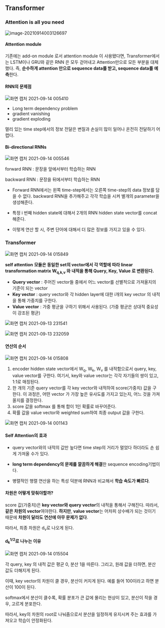 ## Transformer

### Attention is all you need

![image-20210914003126697](https://user-images.githubusercontent.com/88299729/133270498-693e7f38-a53b-4b42-91a2-c891c6eeba8b.png)



#### Attention module

기존에는 add-on module 로서 attention module 이 사용됐다면, Transformer에서는 LSTM이나 GRU와 같은 RNN 은 모두 걷어내고 Attention만으로 모든 부분을 대체했다. 즉, **순수하게 attention 만으로 sequence data를 받고, sequence data를 예측**한다.



#### RNN의 문제점

![화면 캡처 2021-09-14 005410](https://user-images.githubusercontent.com/88299729/133125933-af941745-8d45-4126-ad8b-69cc4e8d9810.png)

* Long term dependency problem
* gradient vanishing
* gradient exploding

멀리 있는 time step에서의 정보 전달은 변질과 손실이 많이 일어나 온전히 전달하기 어렵다.



#### Bi-directional RNNs

![화면 캡처 2021-09-14 005546](https://user-images.githubusercontent.com/88299729/133125976-8d4c463e-242c-4028-90f5-d51c503a94a1.png)



forward RNN : 문장을 앞에서부터 학습하는 RNN

backward RNN : 문장을 뒤에서부터 학습하는 RNN

* Forward RNN에서는 왼쪽 time-step에서는 오른쪽 time-step의 data 정보를 담을 수 없다. backward RNN을 추가해주고 각각 학습을 시켜 별개의 parameter을 생성해준다. 

* 특정 i 번째 hidden state에 대해서 2개의 RNN hidden state vector를 concat 해준다.
* 이렇게 연산 할 시, 주변 단어에 대해서 더 많은 정보를 가지고 있을 수 있다.



### Transformer



![화면 캡처 2021-09-14 015849](https://user-images.githubusercontent.com/88299729/133126036-3028e959-4216-444f-add7-7d0cf7df4a30.png)



**self attention** **모듈은 동일한 set의 vector에서 각 역할에 따라 linear transformation matrix W<sub>q,k,v</sub> 와 내적을 통해 Query, Key, Value 로 변환된다.**

* **Query vector** : 주어진 vector들 중에서 어느 vector를 선별적으로 가져올지의 기준이 되는 vector
* **Key vector** : query vector와 각 hidden layer에 대한 i개의 key vector 의 내적을 통해 가중치를 구한다.
* **Value vector** : 가중 평균을 구하기 위해서 사용된다. (가중 평균은 상대적 중요성이 강조된 평균)



![화면 캡처 2021-09-13 231541](https://user-images.githubusercontent.com/88299729/133126166-27d66ab4-f20a-4cfa-a6ba-831d828ae7ad.png)



![화면 캡처 2021-09-13 232059](https://user-images.githubusercontent.com/88299729/133126193-a8a67b44-2036-4bb7-baba-621c697df27a.png)



#### 연산의 순서

![화면 캡처 2021-09-14 015808](https://user-images.githubusercontent.com/88299729/133126080-b84f85ce-42ce-415f-baae-a8919b7e2223.png)

1. encoder hidden state vector에서 W<sub>q</sub>, W<sub>k</sub>, W<sub>v</sub> 를 내적함으로서 query, key, value vector를 구한다. 여기서, key와 value vector는 각각 자기들의 쌍이 있고, 1:1로 매칭된다.
2. 한 개의 기준 query vector를 각 key vector와 내적하여 score(가중치) 값을 구한다. 이 과정은, 어떤 vector 가 가장 높은 유사도를 가지고 있는지, 어느 것을 가져올지를 결정한다.
3. score 값을 softmax 를 통해 합이 1인 확률로 바꾸어준다.
4. 확률 값을 value vector와 weighted sum하여 최종 output 값을 구한다.



![화면 캡처 2021-09-14 001143](https://user-images.githubusercontent.com/88299729/133126100-bb734082-4378-4a0d-9a3f-520f6373c266.png)



#### Self Attention의 효과

* query vector와의 내적의 값만 높다면 time step의 거리가 멀었다 하더라도 손 쉽게 가져올 수가 있다.

* **long term dependency의 문제를 깔끔하게 해결**한 sequence encoding기법이다.
* 병렬적인 행렬 연산을 하는 특성 덕분에 RNN과 비교해서 **학습 속도가 빠르다**.



#### 차원은 어떻게 맞춰야할까?

score 값(가중치)은 **key vector와 query vector**의 내적을 통해서 구해진다. 따라서, **같은 차원의 vector**여야한다. **하지만**, **value vector**는 어차피 상수배가 되는 것이기 때문에 **차원이 달라도 연산에 아무 문제가 없다**.

따라서, 최종 차원은 d<sub>v</sub>로 나오게 된다.



#### d<sub>k</sub><sup>1/2</sup>로 나누는 이유



![화면 캡처 2021-09-14 015504](https://user-images.githubusercontent.com/88299729/133126233-b57f3936-6466-4ca6-9315-8dec672be633.png)



각 query, key 의 내적 값은 평균 0, 분산 1을 따른다. 그리고, 원래 값을 더하면, 분산 값도 더해지게 된다.

이때, key vector의 차원이 클 경우, 분산이 커지게 된다. 예를 들어 100이라고 하면 분산이 100이 된다.

softmax에서 분산이 클수록, 확률 분포가 큰 값에 몰리는 현상이 있고, 분산이 작을 경우, 고르게 분포한다.

따라서, key의 차원의 root로 나눠줌으로서 분산을 일정하게 유지시켜 주는 효과를 가져오고 학습이 안정화된다. 